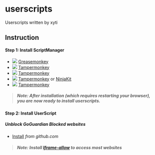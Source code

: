 # userscripts
Userscripts written by xyti

## Instruction

#### Step 1: Install ScriptManager
* ![](https://raw.githubusercontent.com/xyti/userscripts/main/assets/firefox.png) [Greasemonkey](https://addons.mozilla.org/firefox/addon/greasemonkey/)
* ![](https://raw.githubusercontent.com/xyti/userscripts/main/assets/chrome.png) [Tampermonkey](https://chrome.google.com/webstore/detail/tampermonkey/dhdgffkkebhmkfjojejmpbldmpobfkfo)
* ![](https://raw.githubusercontent.com/xyti/userscripts/main/assets/opera.png) [Tampermonkey](https://addons.opera.com/extensions/details/tampermonkey-beta/)
* ![](https://raw.githubusercontent.com/xyti/userscripts/main/assets/safari.png) [Tampermonkey](https://safari.tampermonkey.net/tampermonkey.safariextz) or [NinjaKit](https://github.com/os0x/NinjaKit)
* ![](https://raw.githubusercontent.com/xyti/userscripts/main/assets/msedge.png) [Tampermonkey](https://www.microsoft.com/store/p/tampermonkey/9nblggh5162s)

> ##### Note: After installation (which requires restarting your browser), you are now ready to install userscripts.

#### Step 2: Install UserScript
##### Unblock GoGuardian Blocked websites
* [Install](https://raw.githubusercontent.com/xyti/userscripts/main/unblock-goguardian-blocked-websites.user.js) *from github.com*
> ##### Note: Install [Iframe-allow](https://chrome.google.com/webstore/detail/iframe-allow/gifgpciglhhpmeefjdmlpboipkibhbjg) to access most websites
